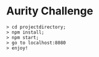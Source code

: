 # Aurity Challenge

```
> cd projectdirectory;
> npm install;
> npm start;
> go to localhost:8080
> enjoy!
```
